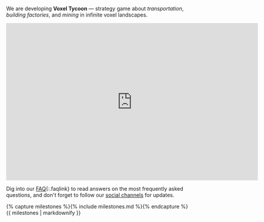 We are developing **Voxel Tycoon** — strategy game about *transportation*, *building&nbsp;factories*, and *mining* in infinite voxel landscapes.

<iframe width="680" height="425" src="https://www.youtube.com/embed/u1kRZKu3NAc" frameborder="0" allowfullscreen></iframe>

Dig into our [FAQ](/faq){:.faqlink} to read answers on the most frequently asked questions, and don't forget to follow our [social channels](/contacts) for updates.

<div id="milestones">
{% capture milestones %}{% include milestones.md %}{% endcapture %} {{ milestones | markdownify }}
</div>